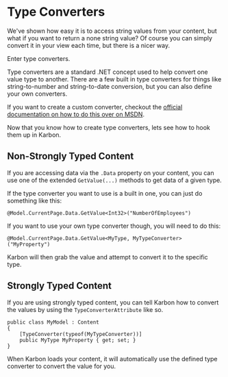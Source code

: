 # Type Converters
We've shown how easy it is to access string values from your content, but what if you want to return a none string value? Of course you can simply convert it in your view each time, but there is a nicer way.

Enter type converters.

Type converters are a standard .NET concept used to help convert one value type to another. There are a few built in type converters for things like string-to-number and string-to-date conversion, but you can also define your own converters.

If you want to create a custom converter, checkout the [official documentation on how to do this over on MSDN](http://msdn.microsoft.com/en-us/library/ayybcxe5.aspx).

Now that you know how to create type converters, lets see how to hook them up in Karbon.

## Non-Strongly Typed Content
If you are accessing data via the `.Data` property on your content, you can use one of the extended `GetValue(...)` methods to get data of a given type.

If the type converter you want to use is a built in one, you can just do something like this:

	@Model.CurrentPage.Data.GetValue<Int32>("NumberOfEmployees")

If you want to use your own type converter though, you will need to do this:

	@Model.CurrentPage.Data.GetValue<MyType, MyTypeConverter>("MyProperty")

Karbon will then grab the value and attempt to convert it to the specific type.


## Strongly Typed Content
If you are using strongly typed content, you can tell Karbon how to convert the values by using the `TypeConverterAttribute` like so.

	public class MyModel : Content
	{
		[TypeConverter(typeof(MyTypeConverter))]
		public MyType MyProperty { get; set; }
	}

When Karbon loads your content, it will automatically use the defined type converter to convert the value for you.